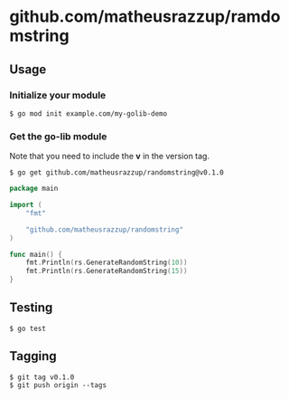 # github.com/matheusrazzup/ramdomstring

## Usage

### Initialize your module

```
$ go mod init example.com/my-golib-demo
```

### Get the go-lib module

Note that you need to include the **v** in the version tag.

```
$ go get github.com/matheusrazzup/randomstring@v0.1.0
```

```go
package main

import (
    "fmt"

    "github.com/matheusrazzup/randomstring"
)

func main() {
    fmt.Println(rs.GenerateRandomString(10))
    fmt.Println(rs.GenerateRandomString(15))
}
```

## Testing

```
$ go test
```

## Tagging

```
$ git tag v0.1.0
$ git push origin --tags
```
